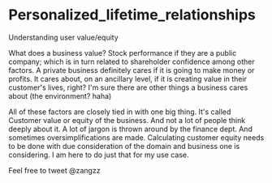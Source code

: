 # Personalized_lifetime_relationships
Understanding user value/equity

What does a business value? Stock performance if they are a public company; which is in turn related to shareholder confidence among other factors. A private business definitely cares if it is going to make money or profits. It cares about, on an ancillary level, if it is creating value in their customer's lives, right? I'm sure there are other things a business cares about (the environment? haha)

All of these factors are closely tied in with one big thing. It's called Customer value or equity of the business. And not a lot of people think deeply about it. A lot of jargon is thrown around by the finance dept. And sometimes oversimplifications are made. Calculating customer equity needs to be done with due consideration of the domain and business one is considering.  I am here to do just that for my use case.

Feel free to tweet @zangzz
